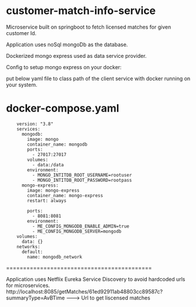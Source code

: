 # customer-match-info-service
Microservice built on springboot to fetch licensed matches for given customer Id.

Application uses noSql mongoDb as the database.

Dockerized mongo express used as data service provider.

Config to setup mongo express on your docker:

put below yaml file to class path of the client service with docker running on your system.

docker-compose.yaml
==================================
        version: "3.8"
        services:
          mongodb:
            image: mongo
            container_name: mongodb
            ports:
              - 27017:27017
            volumes:
              - data:/data
            environment:
              - MONGO_INTITDB_ROOT_USERNAME=rootuser
              - MONGO_INTITDB_ROOT_PASSWORD=rootpass
          mongo-express:
            image: mongo-express
            container_name: mongo-express
            restart: always

            ports:
              - 8081:8081
            environment:
              - ME_CONFIG_MONGODB_ENABLE_ADMIN=true
              - ME_CONFIG_MONGODB_SERVER=mongodb
        volumes:
          data: {}
        networks:
          default:
            name: mongodb_network

===========================================

Application uses Netflix Eureka Service Discovery to avoid hardcoded urls for microservices.
http://localhost:8085/getMatches/61ed92911ab48803cc89587c?summaryType=AvBTime    ---> Url to get liscensed matches 
